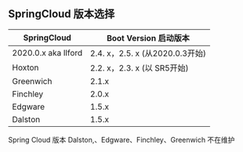 ## SpringCloud 版本选择

| SpringCloud  | Boot Version 启动版本 |
| - | - |
| 2020.0.x aka Ilford | 2.4. x，2.5. x (从2020.0.3开始) |
| Hoxton | 2.2. x，2.3. x (以 SR5开始) |
| Greenwich | 2.1.x |
| Finchley | 2.0.x |
| Edgware | 1.5.x<br> |
| Dalston | 1.5.x<br> |




Spring Cloud 版本 Dalston,、Edgware、Finchley、Greenwich 不在维护
